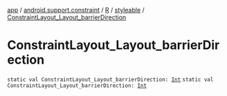 [app](../../../index.md) / [android.support.constraint](../../index.md) / [R](../index.md) / [styleable](index.md) / [ConstraintLayout_Layout_barrierDirection](./-constraint-layout_-layout_barrier-direction.md)

# ConstraintLayout_Layout_barrierDirection

`static val ConstraintLayout_Layout_barrierDirection: `[`Int`](https://kotlinlang.org/api/latest/jvm/stdlib/kotlin/-int/index.html)
`static val ConstraintLayout_Layout_barrierDirection: `[`Int`](https://kotlinlang.org/api/latest/jvm/stdlib/kotlin/-int/index.html)